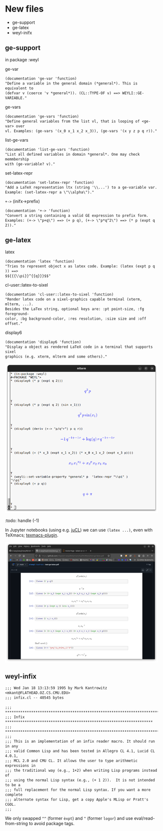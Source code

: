 # New files

* ge-support
* ge-latex
* weyl-inifx


## ge-support

in package :weyl

ge-var

    (documentation 'ge-var 'function)
    "Define a variable in the general domain (*general*). This is equivalent to
    (defvar v (coerce 'v *general*)). (CL::TYPE-OF v) ==> WEYLI::GE-VARIABLE."

ge-vars

    (documentation 'ge-vars 'function)
    "Define general variables from the list vl, that is looping of <ge-var> over
    vl. Examples: (ge-vars '(x_0 x_1 x_2 x_3)), (ge-vars '(x y z p q r))."


list-ge-vars

    (documentation 'list-ge-vars 'function)
    "List all defined variables in domain *general*. One may check memmbership
    with (ge-variable? v)."

set-latex-repr

    (documentation 'set-latex-repr 'function)
    "Add a LaTeX representation ltx (string '\\...') to a ge-variable var.
    Example: (set-latex-repr a \"\\alpha\")." 

`+->` (inifx->prefix)
 
    (documentation '+-> 'function)
    "Convert a string containing a valid GE expression to prefix form.
    Examples: (+-> \"p+q\") ==> (+ p q), (+-> \"p*q^2\") ==> (* p (expt q 2))."


## ge-latex

latex

    (documentation 'latex 'function)
    "Tries to represent object x as latex code. Example: (latex (expt p q )) ==>
    $${{{\\pi}}^{{q}}}$$"

cl-user::latex-to-sixel

    (documentation 'cl-user::latex-to-sixel 'function)
    "Render latex code on a sixel-graphics capable terminal (xterm, mlterm, ...).
    Besides the LaTex string, optional keys are: :pt point-size, :fg foreground-
    color, :bg background-color, :res resolution, :size size and :off offset."

display6

    (documentation 'display6 'function)
    "Display a object as rendered LaTeX code in a terminal that supports sixel
    graphics (e.g. xterm, mlterm and some others)."


![display6](../../docs/display6.png)

:todo: handle (-1)

In Jupyter notebooks (using e.g. [juCL](https://github.com/nilqed/juCL)) we can use `(latex ...)`, even with
TeXmacs;  [texmacs-plugin](https://github.com/nilqed/sbcl-texmacs).

![jucl-ge-latex](../../docs/jucl-ge-latex.png)    

## weyl-infix

    ;;; Wed Jan 18 13:13:59 1995 by Mark Kantrowitz <mkant@FLATHEAD.OZ.CS.CMU.EDU>
    ;;; infix.cl -- 40545 bytes

    ;;; **************************************************************************
    ;;; Infix ********************************************************************
    ;;; **************************************************************************
    ;;;
    ;;; This is an implementation of an infix reader macro. It should run in any
    ;;; valid Common Lisp and has been tested in Allegro CL 4.1, Lucid CL 4.0.1,
    ;;; MCL 2.0 and CMU CL. It allows the user to type arithmetic expressions in
    ;;; the traditional way (e.g., 1+2) when writing Lisp programs instead of
    ;;; using the normal Lisp syntax (e.g., (+ 1 2)).  It is not intended to be a
    ;;; full replacement for the normal Lisp syntax. If you want a more complete
    ;;; alternate syntax for Lisp, get a copy Apple's MLisp or Pratt's CGOL.
    ;;;

We only swapped  `^^` (former `èxpt`)  and `^` (former `logor`) and use eval/read-from-string to
avoid package tags.





